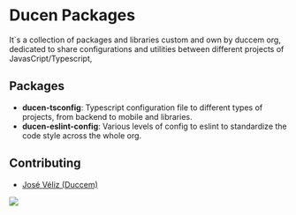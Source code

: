 # Ducen Packages

It`s a collection of packages and libraries custom and own by duccem org, dedicated to share configurations and utilities between different projects of JavasCript/Typescript,

## Packages

- **ducen-tsconfig**: Typescript configuration file to different types of projects, from backend to mobile and libraries.
- **ducen-eslint-config**: Various levels of config to eslint to standardize the code style across the whole org.

## Contributing

- [José Véliz (Duccem)](https://github.com/Duccem)

<a href="https://github.com/duccem/ducen/graphs/contributors">
  <img src="https://contrib.rocks/image?repo=duccem/ducen" />
</a>